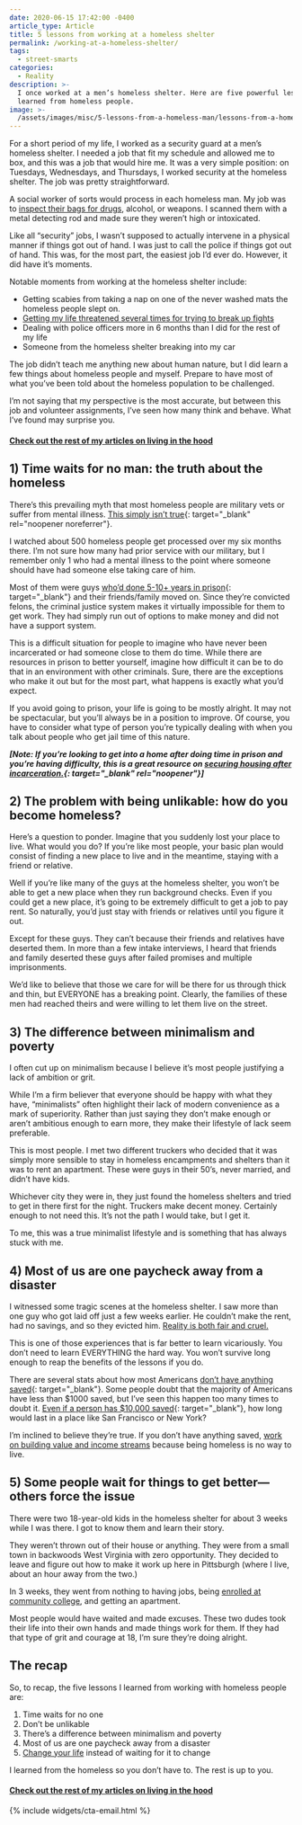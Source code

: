 ```yaml
---
date: 2020-06-15 17:42:00 -0400
article_type: Article
title: 5 lessons from working at a homeless shelter
permalink: /working-at-a-homeless-shelter/
tags:
  - street-smarts
categories:
  - Reality
description: >-
  I once worked at a men’s homeless shelter. Here are five powerful lessons I
  learned from homeless people.
image: >-
  /assets/images/misc/5-lessons-from-a-homeless-man/lessons-from-a-homeless-man-ed-latimore.jpg
---
```

For a short period of my life, I worked as a security guard at a men’s homeless shelter. I needed a job that fit my schedule and allowed me to box, and this was a job that would hire me. It was a very simple position: on Tuesdays, Wednesdays, and Thursdays, I worked security at the homeless shelter. The job was pretty straightforward.

A social worker of sorts would process in each homeless man. My job was to [inspect their bags for drugs](/crackhead/), alcohol, or weapons. I scanned them with a metal detecting rod and made sure they weren’t high or intoxicated.

Like all “security” jobs, I wasn’t supposed to actually intervene in a physical manner if things got out of hand. I was just to call the police if things got out of hand. This was, for the most part, the easiest job I’d ever do. However, it did have it’s moments.

Notable moments from working at the homeless shelter include:

* Getting scabies from taking a nap on one of the never washed mats the homeless people slept on.
* [Getting my life threatened several times for trying to break up fights](/how-to-win-a-street-fight/)
* Dealing with police officers more in 6 months than I did for the rest of my life
* Someone from the homeless shelter breaking into my car

The job didn’t teach me anything new about human nature, but I did learn a few things about homeless people and myself. Prepare to have most of what you’ve been told about the homeless population to be challenged.

I’m not saying that my perspective is the most accurate, but between this job and volunteer assignments, I’ve seen how many think and behave. What I’ve found may surprise you.

#### [Check out the rest of my articles on living in the hood](https://edlatimore.com/living-in-the-hood)

## 1) Time waits for no man: the truth about the homeless

There’s this prevailing myth that most homeless people are military vets or suffer from mental illness. [This simply isn’t true](https://policyadvice.net/insurance/insights/homelessness-statistics/){: target="_blank" rel="noopener noreferrer"}.

I watched about 500 homeless people get processed over my six months there. I’m not sure how many had prior service with our military, but I remember only 1 who had a mental illness to the point where someone should have had someone else taking care of him.

Most of them were guys [who’d done 5-10+ years in prison](https://www.prisonpolicy.org/reports/housing.html){: target="_blank"} and their friends/family moved on. Since they’re convicted felons, the criminal justice system makes it virtually impossible for them to get work. They had simply run out of options to make money and did not have a support system.

This is a difficult situation for people to imagine who have never been incarcerated or had someone close to them do time. While there are resources in prison to better yourself, imagine how difficult it can be to do that in an environment with other criminals. Sure, there are the exceptions who make it out but for the most part, what happens is exactly what you’d expect.

If you avoid going to prison, your life is going to be mostly alright. It may not be spectacular, but you’ll always be in a position to improve. Of course, you have to consider what type of person you’re typically dealing with when you talk about people who get jail time of this nature.

***\[Note: If you’re looking to get into a home after doing time in prison and you’re having difficulty, this is a great resource on [securing housing after incarceration.](https://www.bankrate.com/insurance/homeowners-insurance/secure-housing-after-incarceration/&#41;){: target="_blank" rel="noopener"}\]***

## 2) The problem with being unlikable: how do you become homeless?

Here’s a question to ponder. Imagine that you suddenly lost your place to live. What would you do? If you’re like most people, your basic plan would consist of finding a new place to live and in the meantime, staying with a friend or relative.

Well if you’re like many of the guys at the homeless shelter, you won’t be able to get a new place when they run background checks. Even if you could get a new place, it’s going to be extremely difficult to get a job to pay rent. So naturally, you’d just stay with friends or relatives until you figure it out.

Except for these guys. They can’t because their friends and relatives have deserted them. In more than a few intake interviews, I heard that friends and family deserted these guys after failed promises and multiple imprisonments.

We’d like to believe that those we care for will be there for us through thick and thin, but EVERYONE has a breaking point. Clearly, the families of these men had reached theirs and were willing to let them live on the street.

## 3) The difference between minimalism and poverty

I often cut up on minimalism because I believe it’s most people justifying a lack of ambition or grit.

While I’m a firm believer that everyone should be happy with what they have, “minimalists” often ​highlight​ their lack of modern convenience as a mark of superiority. Rather than just saying they don’t make enough or aren’t ambitious enough to earn more, they make their lifestyle of lack seem preferable.

This is most people. I met two different truckers who decided that it was simply more sensible to stay in homeless encampments and shelters than it was to rent an apartment. These were guys in their 50’s, never married, and didn’t have kids.

Whichever city they were in, they just found the homeless shelters and tried to get in there first for the night. Truckers make decent money. Certainly enough to not need this. It’s not the path I would take, but I get it.

To me, this was a true minimalist lifestyle and is something that has always stuck with me.

## 4) Most of us are one paycheck away from a disaster

I witnessed some tragic scenes at the homeless shelter. I saw more than one guy who got laid off just a few weeks earlier. He couldn’t make the rent, had no savings, and so they evicted him. [Reality is both fair and cruel.](/life-isnt-fair/)

This is one of those experiences that is far better to learn vicariously. You don’t need to learn EVERYTHING the hard way. You won’t survive long enough to reap the benefits of the lessons if you do.

There are several stats about how most Americans [don’t have anything saved](https://www.cnbc.com/2019/01/23/most-americans-dont-have-the-savings-to-cover-a-1000-emergency.html){: target="_blank"}. Some people doubt that the majority of Americans have less than $1000 saved, but I’ve seen this happen too many times to doubt it. [Even if a person has $10,000 saved](https://www.cnbc.com/2018/09/27/heres-how-much-money-americans-have-in-savings-at-every-income-level.html#:~:text=The%20average%20American%20household%20has,American%20household%20has%20only%20%2411%2C700.){: target="_blank"}, how long would last in a place like San Francisco or New York?

I’m inclined to believe they’re true. If you don’t have anything saved, [work on building value and income streams](/stop-being-poor/) because being homeless is no way to live.

## 5) Some people wait for things to get better—others force the issue

There were two ​18-year-old kids in the homeless shelter for about 3 weeks while I was there. I got to know them and learn their story.

They weren’t thrown out of their house or anything. They were from a small town in backwoods West Virginia with zero opportunity. They decided to leave and figure out how to make it work up here in Pittsburgh (where I live, about an hour away from the two.)

In 3 weeks, they went from nothing to having jobs, being [enrolled at community college](/4-reasons-why-you-shouldnt-go-to-college/), and getting an apartment.

Most people would have waited and made excuses. These two dudes took their life into their own hands and made things work for them. If they had that type of grit and courage at 18, I’m sure they’re doing alright.

## The recap

So, to recap, the five lessons I learned from working with homeless people are:

1. Time waits for no one
2. Don’t be unlikable
3. There’s a difference between minimalism and poverty
4. Most of us are one paycheck away from a disaster
5. [Change your life](https://edlatimore.com/change-your-life/) instead of waiting for it to change

I learned from the homeless so you don’t have to. The rest is up to you.

#### [Check out the rest of my articles on living in the hood](https://edlatimore.com/living-in-the-hood)

{% include widgets/cta-email.html %}